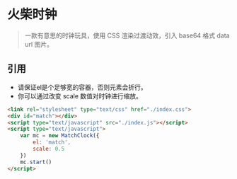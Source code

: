 # 火柴时钟

> 一款有意思的时钟玩具，使用 CSS 渲染过渡动效，引入 base64 格式 data url 图片。

## 引用

* 请保证el是个足够宽的容器，否则元素会折行。
* 你可以通过改变 scale 数值对时钟进行缩放。

```html
<link rel="stylesheet" type="text/css" href="./index.css">
<div id="match"></div>
<script type="text/javascript" src="./index.js"></script>
<script type="text/javascript">
    var mc = new MatchClock({
        el: 'match',
        scale: 0.5
    })
    mc.start()
</script>
```

